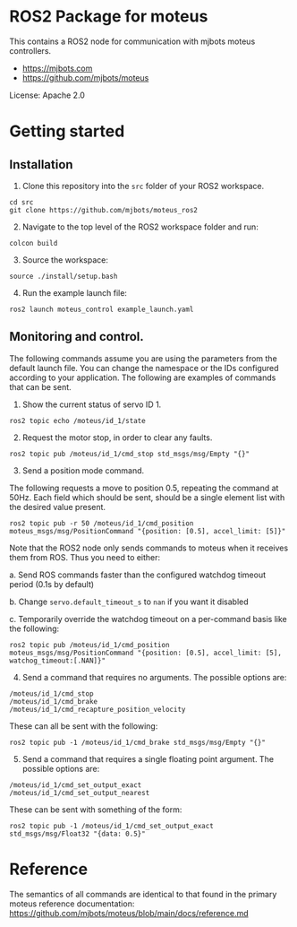 # ROS2 Package for moteus

This contains a ROS2 node for communication with mjbots moteus controllers.

- https://mjbots.com
- https://github.com/mjbots/moteus

License: Apache 2.0

# Getting started

## Installation

1. Clone this repository into the `src` folder of your ROS2 workspace.

```
cd src
git clone https://github.com/mjbots/moteus_ros2
```


2. Navigate to the top level of the ROS2 workspace folder and run:

```
colcon build
```

3. Source the workspace:

```
source ./install/setup.bash
```

4. Run the example launch file:

```
ros2 launch moteus_control example_launch.yaml
```

## Monitoring and control.

The following commands assume you are using the parameters from the
default launch file.  You can change the namespace or the IDs
configured according to your application.  The following are examples
of commands that can be sent.

1. Show the current status of servo ID 1.

```
ros2 topic echo /moteus/id_1/state
```

2. Request the motor stop, in order to clear any faults.

```
ros2 topic pub /moteus/id_1/cmd_stop std_msgs/msg/Empty "{}"
```


3. Send a position mode command.

The following requests a move to position 0.5, repeating the command
at 50Hz.  Each field which should be sent, should be a single element
list with the desired value present.

```
ros2 topic pub -r 50 /moteus/id_1/cmd_position moteus_msgs/msg/PositionCommand "{position: [0.5], accel_limit: [5]}"
```

Note that the ROS2 node only sends commands to moteus when it receives
them from ROS.  Thus you need to either:

a. Send ROS commands faster than the configured watchdog timeout
period (0.1s by default)

b. Change `servo.default_timeout_s` to `nan` if you want it disabled

c. Temporarily override the watchdog timeout on a per-command basis
like the following:

```
ros2 topic pub /moteus/id_1/cmd_position moteus_msgs/msg/PositionCommand "{position: [0.5], accel_limit: [5], watchog_timeout:[.NAN]}"
```

4. Send a command that requires no arguments.  The possible options
are:

```
/moteus/id_1/cmd_stop
/moteus/id_1/cmd_brake
/moteus/id_1/cmd_recapture_position_velocity
```

These can all be sent with the following:

```
ros2 topic pub -1 /moteus/id_1/cmd_brake std_msgs/msg/Empty "{}"
```

5. Send a command that requires a single floating point argument.  The possible options are:

```
/moteus/id_1/cmd_set_output_exact
/moteus/id_1/cmd_set_output_nearest
```

These can be sent with something of the form:

```
ros2 topic pub -1 /moteus/id_1/cmd_set_output_exact std_msgs/msg/Float32 "{data: 0.5}"
```

# Reference

The semantics of all commands are identical to that found in the primary moteus reference documentation: https://github.com/mjbots/moteus/blob/main/docs/reference.md
